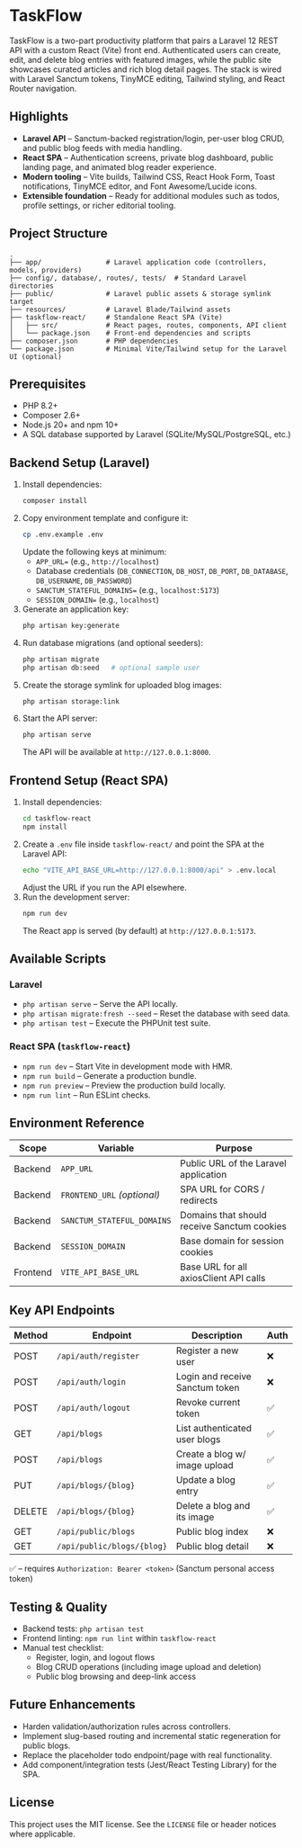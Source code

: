 # TaskFlow

TaskFlow is a two-part productivity platform that pairs a Laravel 12 REST API with a custom React (Vite) front end. Authenticated users can create, edit, and delete blog entries with featured images, while the public site showcases curated articles and rich blog detail pages. The stack is wired with Laravel Sanctum tokens, TinyMCE editing, Tailwind styling, and React Router navigation.

## Highlights
- **Laravel API** – Sanctum-backed registration/login, per-user blog CRUD, and public blog feeds with media handling.
- **React SPA** – Authentication screens, private blog dashboard, public landing page, and animated blog reader experience.
- **Modern tooling** – Vite builds, Tailwind CSS, React Hook Form, Toast notifications, TinyMCE editor, and Font Awesome/Lucide icons.
- **Extensible foundation** – Ready for additional modules such as todos, profile settings, or richer editorial tooling.

## Project Structure

```text
.
├── app/                # Laravel application code (controllers, models, providers)
├── config/, database/, routes/, tests/  # Standard Laravel directories
├── public/             # Laravel public assets & storage symlink target
├── resources/          # Laravel Blade/Tailwind assets
├── taskflow-react/     # Standalone React SPA (Vite)
│   ├── src/            # React pages, routes, components, API client
│   └── package.json    # Front-end dependencies and scripts
├── composer.json       # PHP dependencies
└── package.json        # Minimal Vite/Tailwind setup for the Laravel UI (optional)
```

## Prerequisites
- PHP 8.2+
- Composer 2.6+
- Node.js 20+ and npm 10+
- A SQL database supported by Laravel (SQLite/MySQL/PostgreSQL, etc.)

## Backend Setup (Laravel)
1. Install dependencies:
   ```bash
   composer install
   ```
2. Copy environment template and configure it:
   ```bash
   cp .env.example .env
   ```
   Update the following keys at minimum:
   - `APP_URL=` (e.g., `http://localhost`)
   - Database credentials (`DB_CONNECTION`, `DB_HOST`, `DB_PORT`, `DB_DATABASE`, `DB_USERNAME`, `DB_PASSWORD`)
   - `SANCTUM_STATEFUL_DOMAINS=` (e.g., `localhost:5173`)
   - `SESSION_DOMAIN=` (e.g., `localhost`)
3. Generate an application key:
   ```bash
   php artisan key:generate
   ```
4. Run database migrations (and optional seeders):
   ```bash
   php artisan migrate
   php artisan db:seed   # optional sample user
   ```
5. Create the storage symlink for uploaded blog images:
   ```bash
   php artisan storage:link
   ```
6. Start the API server:
   ```bash
   php artisan serve
   ```
   The API will be available at `http://127.0.0.1:8000`.

## Frontend Setup (React SPA)
1. Install dependencies:
   ```bash
   cd taskflow-react
   npm install
   ```
2. Create a `.env` file inside `taskflow-react/` and point the SPA at the Laravel API:
   ```bash
   echo "VITE_API_BASE_URL=http://127.0.0.1:8000/api" > .env.local
   ```
   Adjust the URL if you run the API elsewhere.
3. Run the development server:
   ```bash
   npm run dev
   ```
   The React app is served (by default) at `http://127.0.0.1:5173`.

## Available Scripts

### Laravel
- `php artisan serve` – Serve the API locally.
- `php artisan migrate:fresh --seed` – Reset the database with seed data.
- `php artisan test` – Execute the PHPUnit test suite.

### React SPA (`taskflow-react`)
- `npm run dev` – Start Vite in development mode with HMR.
- `npm run build` – Generate a production bundle.
- `npm run preview` – Preview the production build locally.
- `npm run lint` – Run ESLint checks.

## Environment Reference

| Scope   | Variable                    | Purpose                                    |
|---------|-----------------------------|---------------------------------------------|
| Backend | `APP_URL`                   | Public URL of the Laravel application       |
| Backend | `FRONTEND_URL` *(optional)* | SPA URL for CORS / redirects                |
| Backend | `SANCTUM_STATEFUL_DOMAINS`  | Domains that should receive Sanctum cookies |
| Backend | `SESSION_DOMAIN`            | Base domain for session cookies             |
| Frontend| `VITE_API_BASE_URL`         | Base URL for all axiosClient API calls      |

## Key API Endpoints

| Method | Endpoint                    | Description                    | Auth |
|--------|-----------------------------|--------------------------------|------|
| POST   | `/api/auth/register`        | Register a new user            | ❌   |
| POST   | `/api/auth/login`           | Login and receive Sanctum token| ❌   |
| POST   | `/api/auth/logout`          | Revoke current token           | ✅   |
| GET    | `/api/blogs`                | List authenticated user blogs  | ✅   |
| POST   | `/api/blogs`                | Create a blog w/ image upload  | ✅   |
| PUT    | `/api/blogs/{blog}`         | Update a blog entry            | ✅   |
| DELETE | `/api/blogs/{blog}`         | Delete a blog and its image    | ✅   |
| GET    | `/api/public/blogs`         | Public blog index              | ❌   |
| GET    | `/api/public/blogs/{blog}`  | Public blog detail             | ❌   |

✅ – requires `Authorization: Bearer <token>` (Sanctum personal access token)

## Testing & Quality
- Backend tests: `php artisan test`
- Frontend linting: `npm run lint` within `taskflow-react`
- Manual test checklist:
  - Register, login, and logout flows
  - Blog CRUD operations (including image upload and deletion)
  - Public blog browsing and deep-link access

## Future Enhancements
- Harden validation/authorization rules across controllers.
- Implement slug-based routing and incremental static regeneration for public blogs.
- Replace the placeholder todo endpoint/page with real functionality.
- Add component/integration tests (Jest/React Testing Library) for the SPA.

## License

This project uses the MIT license. See the `LICENSE` file or header notices where applicable.
